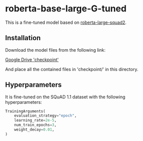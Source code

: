 # roberta-base-large-G-tuned

This is a fine-tuned model based on [roberta-large-squad2](https://huggingface.co/deepset/roberta-large-squad2).

## Installation

Download the model files from the following link:

[Google Drive 'checkpoint'](https://drive.google.com/drive/folders/1Tw3MaHUJVkHi66GHMO_a1M2GSwZ8HF8y?usp=sharing)

And place all the contained files in 'checkpoint/' in this directory.

## Hyperparameters

It is fine-tuned on the SQuAD 1.1 dataset with the following hyperparameters:

```python
TrainingArguments(
    evaluation_strategy="epoch",
    learning_rate=2e-5,
    num_train_epochs=3,
    weight_decay=0.01,
)
```
